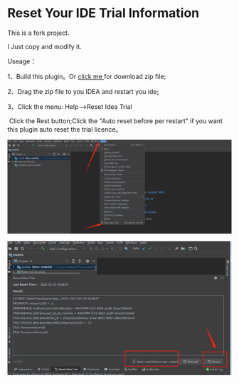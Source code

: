 # Reset Your IDE Trial Information

This is a fork project.

I Just copy and modify it.

Useage：

1、Build this plugin。Or [click me ](https://github.com/happymeter/Unlimited-trial-idea/releases/download/20201231/Idea.Reset.Trial-20201231.zip) for download zip file;

2、Drag the zip file to you IDEA and restart you ide;

3、Click the menu: Help-->Reset Idea Trial

​      Click the Rest button;Click the "Auto reset before per restart" if you want this plugin auto reset the trial licence。

![image-20201230173330002](https://raw.githubusercontent.com/happymeter/Unlimited-trial-idea/master/images/image-20201230173330002.png)

![image-20201230173506160](https://raw.githubusercontent.com/happymeter/Unlimited-trial-idea/master/images/image-20201230173506160.png)

